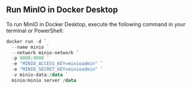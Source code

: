 ## Run MinIO in Docker Desktop

To run MinIO in Docker Desktop, execute the following command in your terminal or PowerShell:

```powershell
docker run -d `
  --name minio `
  --network minio-network `
  -p 9000:9000 `
  -e "MINIO_ACCESS_KEY=minioadmin" `
  -e "MINIO_SECRET_KEY=minioadmin" `
  -v minio-data:/data `
  minio/minio server /data
